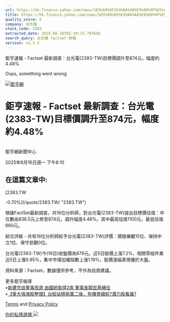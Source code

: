 ```yaml
---
url: https://hk.finance.yahoo.com/news/%E9%89%85%E4%BA%A8%E9%80%9F%E5%A0%B1-factset-%E6%9C%80%E6%96%B0%E8%AA%BF%E6%9F%A5-%E5%8F%B0%E5%85%89%E9%9B%BB-2383-001022233.html
title: https://hk.finance.yahoo.com/news/%E9%89%85%E4%BA%A8%E9%80%9F%E5%A0%B1-factset-%E6%9C%80%E6%96%B0%E8
quality_score: 5
company: 台光電
stock_code: 2383
extracted_date: 2025-06-26T02:39:15.797656
search_query: 台光電 factset 財報
version: v3.3.3
---
```


鉅亨速報 - Factset 最新調查：台光電(2383-TW)目標價調升至874元，幅度約4.48% 


Oops, something went wrong

 

[![鉅亨網](https://s.yimg.com/ny/api/res/1.2/UM5hrThmhlnSiBO4o4qlLg--/YXBwaWQ9aGlnaGxhbmRlcjt3PTE0NjtoPTQ4O2NmPXdlYnA-/https://s.yimg.com/os/creatr-uploaded-images/2020-01/147c7630-36ab-11ea-ae7c-5ee7a0016555)](http://www.cnyes.com/ "鉅亨網")

# 鉅亨速報 - Factset 最新調查：台光電(2383-TW)目標價調升至874元，幅度約4.48%

![](data:image/gif;base64,R0lGODlhAQABAIAAAAAAAP///ywAAAAAAQABAAACAUwAOw==)

鉅亨網新聞中心

2025年6月16日週一 下午8:10

## 在這篇文章中:

[2383.TW

-0.70%](/quote/2383.TW/ "2383.TW")

根據FactSet最新調查，共16位分析師，對台光電(2383-TW)提出目標價估值：中位數由836.5元上修至874元，調升幅度4.48%。其中最高估值1100元，最低估值660元。

綜合評級 - 共有16位分析師給予台光電(2383-TW)評價：積極樂觀15位、保持中立1位、保守悲觀0位。

台光電(2383-TW)今(16日)收盤價為879元。近5日股價上漲7.2%，相關零組件業近5日上漲0.95%，集中市場加權指數上漲1.19%，股價漲幅表現優於大盤。

資料來源：Factset，數據僅供參考，不作為投資建議。

更多鉅亨報導  
•[新建完成董事改選 由國統取得2席 董事長鄒宏基續任](https://news.cnyes.com/news/id/6018605?utm_source=yahoo&utm_medium=RSS&utm_campaign=relate)  
•[【量大強漲股整理】台股站穩兩萬二後，有機會續航?潛力股看誰?](https://news.cnyes.com/news/id/6016796?utm_source=yahoo&utm_medium=RSS&utm_campaign=relate)

[Terms](https://guce.yahoo.com/terms?locale=zh-Hant-HK)  and [Privacy Policy](https://guce.yahoo.com/privacy-policy?locale=zh-Hant-HK)

[你的私隱選擇 ![](https://s.yimg.com/dv/static/siteApp/img/privacy-choice-control.png)](https://guce.yahoo.com/state-controls?locale=zh-Hant-HK&state=VA)